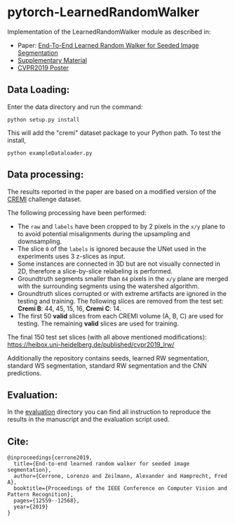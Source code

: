 # pytorch-LearnedRandomWalker
Implementation of the LearnedRandomWalker module as described in:
* Paper: [End-To-End Learned Random Walker for Seeded Image Segmentation](https://openaccess.thecvf.com/content_CVPR_2019/papers/Cerrone_End-To-End_Learned_Random_Walker_for_Seeded_Image_Segmentation_CVPR_2019_paper.pdf)  
* [Supplementary Material](https://openaccess.thecvf.com/content_CVPR_2019/supplemental/Cerrone_End-To-End_Learned_Random_CVPR_2019_supplemental.pdf)  
* [CVPR2019 Poster](./data/cvpr19_LRW_poster.pdf)

## Data Loading:
Enter the data directory and run the command:
```
python setup.py install
```

This will add the "cremi" dataset package to your Python path. To test the install,
```
python exampleDataloader.py
```

## Data processing:
The results reported in the paper are based on a modified version of the [CREMI](https://cremi.org/) challenge dataset.

The following processing have been performed:
* The `raw` and `labels` have been cropped to by 2 pixels in the `x/y` plane to to avoid potential
misalignments during the upsampling and downsampling.  
* The slice `0` of the `labels` is ignored because the UNet used in the experiments uses 3 z-slices as input. 
* Some instances are connected in 3D but are not visually connected in 2D, therefore a slice-by-slice relabeling is 
performed.
* Groundtruth segments smaller than `64` pixels in the `x/y` plane are merged with the surrounding segments using the 
watershed algorithm. 
* Groundtruth slices corrupted or with extreme artifacts are ignored in the testing and training. 
The following slices are removed from the test set: **Cremi B**: 44, 45, 15, 16, **Cremi C**: 14.
* The first 50 **valid** slices from each CREMI volume (A, B, C) are used for testing. The remaining **valid** slices 
are used for training.

The final 150 test set slices (with all above mentioned modifications):
https://heibox.uni-heidelberg.de/published/cvpr2019_lrw/

Additionally the repository contains seeds, learned RW segmentation, standard WS segmentation, standard RW segmentation
and the CNN predictions. 

## Evaluation:
In the [evaluation](./evaluation) directory you can find all instruction to reproduce the results in the manuscript
and the evaluation script used. 


## Cite:
```
@inproceedings{cerrone2019,
  title={End-to-end learned random walker for seeded image segmentation},
  author={Cerrone, Lorenzo and Zeilmann, Alexander and Hamprecht, Fred A},
  booktitle={Proceedings of the IEEE Conference on Computer Vision and Pattern Recognition},
  pages={12559--12568},
  year={2019}
}
```

